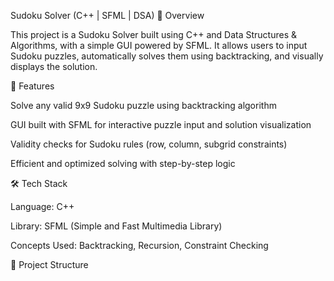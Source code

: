 Sudoku Solver (C++ | SFML | DSA)
📌 Overview

This project is a Sudoku Solver built using C++ and Data Structures & Algorithms, with a simple GUI powered by SFML.
It allows users to input Sudoku puzzles, automatically solves them using backtracking, and visually displays the solution.

🚀 Features

Solve any valid 9x9 Sudoku puzzle using backtracking algorithm

GUI built with SFML for interactive puzzle input and solution visualization

Validity checks for Sudoku rules (row, column, subgrid constraints)

Efficient and optimized solving with step-by-step logic

🛠️ Tech Stack

Language: C++

Library: SFML (Simple and Fast Multimedia Library)

Concepts Used: Backtracking, Recursion, Constraint Checking

📂 Project Structure